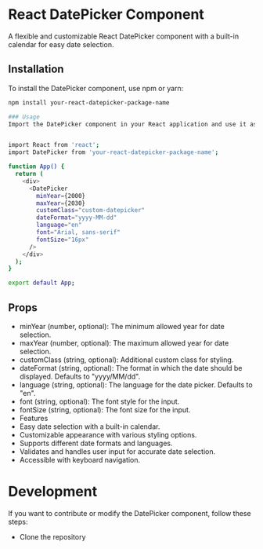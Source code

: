 # React DatePicker Component

A flexible and customizable React DatePicker component with a built-in calendar for easy date selection.

## Installation

To install the DatePicker component, use npm or yarn:

```bash
npm install your-react-datepicker-package-name

### Usage
Import the DatePicker component in your React application and use it as follows:


import React from 'react';
import DatePicker from 'your-react-datepicker-package-name';

function App() {
  return (
    <div>
      <DatePicker
        minYear={2000}
        maxYear={2030}
        customClass="custom-datepicker"
        dateFormat="yyyy-MM-dd"
        language="en"
        font="Arial, sans-serif"
        fontSize="16px"
      />
    </div>
  );
}

export default App;
```

## Props
- minYear (number, optional): The minimum allowed year for date selection.
- maxYear (number, optional): The maximum allowed year for date selection.
- customClass (string, optional): Additional custom class for styling.
- dateFormat (string, optional): The format in which the date should be displayed. Defaults to "yyyy/MM/dd".
- language (string, optional): The language for the date picker. Defaults to "en".
- font (string, optional): The font style for the input.
- fontSize (string, optional): The font size for the input.
- Features
- Easy date selection with a built-in calendar.
- Customizable appearance with various styling options.
- Supports different date formats and languages.
- Validates and handles user input for accurate date selection.
- Accessible with keyboard navigation.

# Development
If you want to contribute or modify the DatePicker component, follow these steps:
- Clone the repository 
